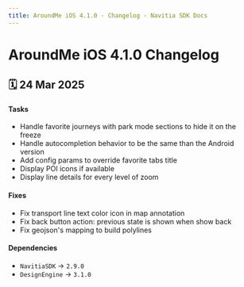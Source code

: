```yaml
---
title: AroundMe iOS 4.1.0 - Changelog - Navitia SDK Docs
---
```


# AroundMe iOS 4.1.0 Changelog

<h2>🗓 24 Mar 2025</h2>

#### Tasks
- Handle favorite journeys with park mode sections to hide it on the freeze
- Handle autocompletion behavior to be the same than the Android version
- Add config params to override favorite tabs title
- Display POI icons if available
- Display line details for every level of zoom

#### Fixes
- Fix transport line text color icon in map annotation
- Fix back button action: previous state is shown when show back
- Fix geojson's mapping to build polylines

#### Dependencies
- `NavitiaSDK` -> `2.9.0`
- `DesignEngine` -> `3.1.0`
